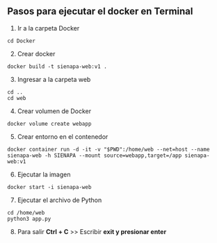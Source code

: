 ## Pasos para ejecutar el docker en Terminal

1. Ir a la carpeta Docker
```
cd Docker
```
2. Crear docker
```
docker build -t sienapa-web:v1 .
```
3. Ingresar a la carpeta web
```
cd ..
cd web
```
4. Crear volumen de Docker
```
docker volume create webapp
```
5. Crear entorno en el contenedor
```
docker container run -d -it -v "$PWD":/home/web --net=host --name sienapa-web -h SIENAPA --mount source=webapp,target=/app sienapa-web:v1
```
6. Ejecutar la imagen
```
docker start -i sienapa-web
```
7. Ejecutar el archivo de Python
```
cd /home/web
python3 app.py
```
8. Para salir **Ctrl + C** >> Escribir **exit y presionar enter** 
